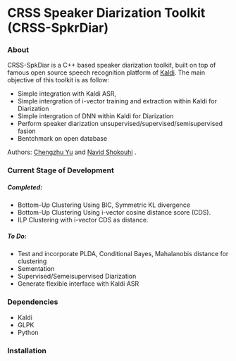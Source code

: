 # CRSS Speaker Diarization Toolkit (CRSS-SpkrDiar)
### About
CRSS-SpkDiar is a C++ based speaker diarization toolkit, built on top of famous open source speech recognition platform of [Kaldi](http://kaldi.sourceforge.net/). The main objective of this toolkit is as follow:

  - Simple integration with Kaldi ASR, 
  - Simple intergration of i-vector training and extraction within Kaldi for Diarization
  - Simple intergration of DNN within Kaldi for Diarization 
  - Perform speaker diarization unsupervised/supervised/semisupervised fasion
  - Bentchmark on open database

Authors: [Chengzhu Yu](https://sites.google.com/site/chengzhuyu0/home) and [Navid Shokouhi](https://scholar.google.com/citations?user=DHxzPt8AAAAJ&hl=en) .

### Current Stage of Development
##### Completed:
 - Bottom-Up Clustering Using BIC, Symmetric KL divergence
 - Bottom-Up Clustering Using i-vector cosine distance score (CDS).
 - ILP Clustering with i-vector CDS as distance.

##### To Do:
 - Test and incorporate PLDA, Conditional Bayes, Mahalanobis distance for clustering    
 - Sementation
 - Supervised/Semeisupervised Diarization
 - Generate flexible interface with Kaldi ASR

### Dependencies
  - Kaldi
  - GLPK
  - Python
  
### Installation
